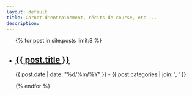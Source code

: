 ```yaml
---
layout: default
title: Carnet d'entrainement, récits de course, etc ...
description:
---
```


<ul id="articles">
{% for post in site.posts limit:8 %}
  <li>
    <article itemprop="blogPost" itemscope itemtype="http://schema.org/BlogPosting">
      <h2>
        <a itemprop="name" href="{{ post.url }}">{{ post.title }}</a>
      </h2>
      <p class="meta">
        <time pubdate datetime="{{ page.date | date: '%Y-%m-%d' }}">
          {{ post.date | date: "%d/%m/%Y" }}
        </time>
         - {{ post.categories | join: ', ' }}
      </p>
    </article>
  </li>
{% endfor %}
</ul>
